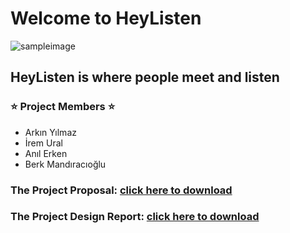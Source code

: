 # Welcome to HeyListen

![sampleimage](https://mikestrauss.net/wp-content/uploads/2017/07/The-Fight-Against-Listening-Music.jpg)

## HeyListen is where people meet and listen

### :star: Project Members :star:
- Arkın Yılmaz
- İrem Ural
- Anıl Erken
- Berk Mandıracıoğlu


### The Project Proposal: [click here to download](https://github.com/BerkMandiracioglu/HeyListen/raw/master/Documents/CS353_projectProposal_group16.pdf)
### The Project Design Report: [click here to download](https://github.com/BerkMandiracioglu/HeyListen/raw/master/Documents/cs353_DesignDocument_group16.pdf)
